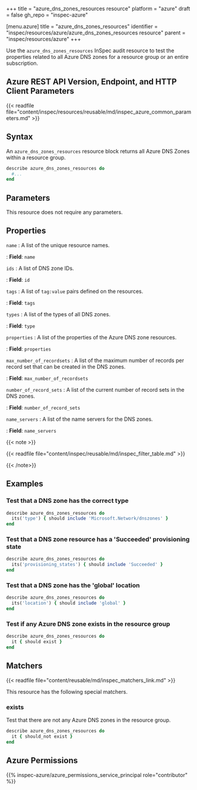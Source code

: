 +++
title = "azure_dns_zones_resources resource"
platform = "azure"
draft = false
gh_repo = "inspec-azure"

[menu.azure]
title = "azure_dns_zones_resources"
identifier = "inspec/resources/azure/azure_dns_zones_resources resource"
parent = "inspec/resources/azure"
+++

Use the `azure_dns_zones_resources` InSpec audit resource to test the properties related to all Azure DNS zones for a resource group or an entire subscription.

## Azure REST API Version, Endpoint, and HTTP Client Parameters

{{< readfile file="content/inspec/resources/reusable/md/inspec_azure_common_parameters.md" >}}

## Syntax

An `azure_dns_zones_resources` resource block returns all Azure DNS Zones within a resource group.

```ruby
describe azure_dns_zones_resources do
  #...
end
```

## Parameters

This resource does not require any parameters.

## Properties

`name`
: A list of the unique resource names.

: **Field**: `name`

`ids`
: A list of DNS zone IDs.

: **Field**: `id`

`tags`
: A list of `tag:value` pairs defined on the resources.

: **Field**: `tags`

`types`
: A list of the types of all DNS zones.

: **Field**: `type`

`properties`
: A list of the properties of the Azure DNS zone resources.

: **Field**: `properties`

`max_number_of_recordsets`
: A list of the maximum number of records per record set that can be created in the DNS zones.

: **Field**: `max_number_of_recordsets`

`number_of_record_sets`
: A list of the current number of record sets in the DNS zones.

: **Field**: `number_of_record_sets`

`name_servers`
: A list of the name servers for the DNS zones.

: **Field**: `name_servers`

{{< note >}}

{{< readfile file="content/inspec/reusable/md/inspec_filter_table.md" >}}

{{< /note>}}

## Examples

### Test that a DNS zone has the correct type

```ruby
describe azure_dns_zones_resources do
  its('type') { should include 'Microsoft.Network/dnszones' }
end
```

### Test that a DNS zone resource has a 'Succeeded' provisioning state

```ruby
describe azure_dns_zones_resources do
  its('provisioning_states') { should include 'Succeeded' }
end
```

### Test that a DNS zone has the 'global' location

```ruby
describe azure_dns_zones_resources do
  its('location') { should include 'global' }
end
```

### Test if any Azure DNS zone exists in the resource group

```ruby
describe azure_dns_zones_resources do
  it { should exist }
end
```

## Matchers

{{< readfile file="content/reusable/md/inspec_matchers_link.md" >}}

This resource has the following special matchers.

### exists

Test that there are not any Azure DNS zones in the resource group.

```ruby
describe azure_dns_zones_resources do
  it { should_not exist }
end
```

## Azure Permissions

{{% inspec-azure/azure_permissions_service_principal role="contributor" %}}
